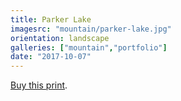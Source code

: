 ```yaml
---
title: Parker Lake
imagesrc: "mountain/parker-lake.jpg"
orientation: landscape
galleries: ["mountain","portfolio"]
date: "2017-10-07"
---
```


[Buy this print](https://weshargrovephotography.square.site/product/parker-lake/24).
